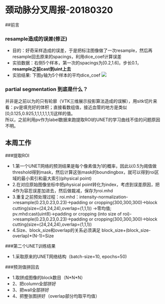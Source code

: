 # 颈动脉分叉周报-20180320

##前言

### resample造成的误差(修正)

* 目的：好奇采样造成的误差，于是把标注图像做了一次resample，然后再resample回去原来的spacings，利用dice_coef计算误差
* 实验数据：右侧5个样本，第一次的spacings为[0.2,1.6]，步长0.1，**resample之前cast到uint上去**
* 实验结果: 下图y轴为5个样本的平均dice_coef
![](https://github.com/cirweecle/DataScience/blob/master/cta_segmentation_PXY/images/resample_errors(cast_first).png)

### partial segmentation 到底是什么？
并非是之前以为的只有轮廓（VTK三维展示投影算法造成的误解），用sitk切片来看：pv是填充好的体积；直接看数组值，接近血管的地方是类似[0,0.125,0.925,1,1,1,1,1,1,1]这样的值。<br>
所以，之前利用pv作为label数据来跑提取ROI的UNET的学习曲线不佳的问题原因不明。

## 本周工作

###提取ROI
* 1.第一个UNET网络的预测结果是每个像素值为1的概率，因此以0.5为阈值做threshold得到mask，然后计算这张mask的boundingbox，就可以得到roi区域的最小索引和最大索引(physical point)
* 2.在对应原始图像坐标中把physical point转化为index，考虑到误差原因，把4作为容忍误差加进去，然后做裁减，保存为roi.mhd
* 3.重复之前预处理过程：roi.mhd：intensity-normalization->resample(0.23,0.23,0.23)->padding or cropping(300,300,300)->block cutting(size=(24,24,24),overlap=(1,1,1)) ->零均值;<br>
    pv.mhd:cast(uint8)->padding or cropping (into size of roi)->resample(0.23,0.23,0.23)->padding or cropping(300,300,300)->block cutting(size=(24,24,24),overlap=(1,1,1))
* 4.Size、block_size和overlap的关系必须满足  block_size+(block_size-overlap)\*(N-1)=Size

###第二个UNET训练结果
* 1.采取原来的UNET网络结构（batch-size=10, epochs=50)

                      
###预测值拼回去
* 1.取拼成图像的block数目（N\*N\*N）
* 2、把column全部拼好
* 3、把wall全部拼好
* 4、把整张图拼好（overlap部分均取平均值）
